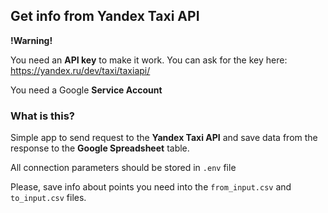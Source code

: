 ## Get info from Yandex Taxi API
**!Warning!**

You need an **API key** to make it work.
You can ask for the key here: https://yandex.ru/dev/taxi/taxiapi/

You need a Google **Service Account**

### What is this?
Simple app to send request to the **Yandex Taxi API** and save data from the response to the **Google Spreadsheet** table.

All connection parameters should be stored in `.env` file

Please, save info about points you need into the `from_input.csv` and `to_input.csv` files.
